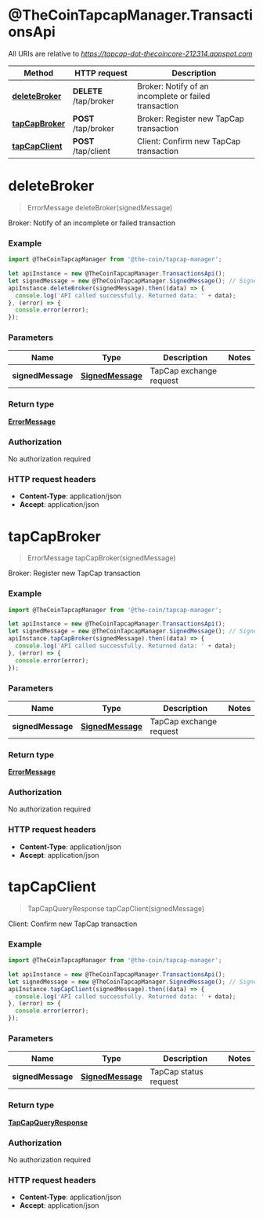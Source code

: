 # @TheCoinTapcapManager.TransactionsApi

All URIs are relative to *https://tapcap-dot-thecoincore-212314.appspot.com*

Method | HTTP request | Description
------------- | ------------- | -------------
[**deleteBroker**](TransactionsApi.md#deleteBroker) | **DELETE** /tap/broker | Broker: Notify of an incomplete or failed transaction
[**tapCapBroker**](TransactionsApi.md#tapCapBroker) | **POST** /tap/broker | Broker: Register new TapCap transaction
[**tapCapClient**](TransactionsApi.md#tapCapClient) | **POST** /tap/client | Client: Confirm new TapCap transaction


<a name="deleteBroker"></a>
# **deleteBroker**
> ErrorMessage deleteBroker(signedMessage)

Broker: Notify of an incomplete or failed transaction

### Example
```javascript
import @TheCoinTapcapManager from '@the-coin/tapcap-manager';

let apiInstance = new @TheCoinTapcapManager.TransactionsApi();
let signedMessage = new @TheCoinTapcapManager.SignedMessage(); // SignedMessage | TapCap exchange request
apiInstance.deleteBroker(signedMessage).then((data) => {
  console.log('API called successfully. Returned data: ' + data);
}, (error) => {
  console.error(error);
});

```

### Parameters

Name | Type | Description  | Notes
------------- | ------------- | ------------- | -------------
 **signedMessage** | [**SignedMessage**](SignedMessage.md)| TapCap exchange request | 

### Return type

[**ErrorMessage**](ErrorMessage.md)

### Authorization

No authorization required

### HTTP request headers

 - **Content-Type**: application/json
 - **Accept**: application/json

<a name="tapCapBroker"></a>
# **tapCapBroker**
> ErrorMessage tapCapBroker(signedMessage)

Broker: Register new TapCap transaction

### Example
```javascript
import @TheCoinTapcapManager from '@the-coin/tapcap-manager';

let apiInstance = new @TheCoinTapcapManager.TransactionsApi();
let signedMessage = new @TheCoinTapcapManager.SignedMessage(); // SignedMessage | TapCap exchange request
apiInstance.tapCapBroker(signedMessage).then((data) => {
  console.log('API called successfully. Returned data: ' + data);
}, (error) => {
  console.error(error);
});

```

### Parameters

Name | Type | Description  | Notes
------------- | ------------- | ------------- | -------------
 **signedMessage** | [**SignedMessage**](SignedMessage.md)| TapCap exchange request | 

### Return type

[**ErrorMessage**](ErrorMessage.md)

### Authorization

No authorization required

### HTTP request headers

 - **Content-Type**: application/json
 - **Accept**: application/json

<a name="tapCapClient"></a>
# **tapCapClient**
> TapCapQueryResponse tapCapClient(signedMessage)

Client: Confirm new TapCap transaction

### Example
```javascript
import @TheCoinTapcapManager from '@the-coin/tapcap-manager';

let apiInstance = new @TheCoinTapcapManager.TransactionsApi();
let signedMessage = new @TheCoinTapcapManager.SignedMessage(); // SignedMessage | TapCap status request
apiInstance.tapCapClient(signedMessage).then((data) => {
  console.log('API called successfully. Returned data: ' + data);
}, (error) => {
  console.error(error);
});

```

### Parameters

Name | Type | Description  | Notes
------------- | ------------- | ------------- | -------------
 **signedMessage** | [**SignedMessage**](SignedMessage.md)| TapCap status request | 

### Return type

[**TapCapQueryResponse**](TapCapQueryResponse.md)

### Authorization

No authorization required

### HTTP request headers

 - **Content-Type**: application/json
 - **Accept**: application/json

